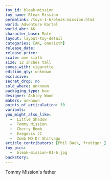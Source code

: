 ```yaml
---
toy_id: bleak-mission
toy_name: Bleak Mission
permalink: /toys-1-6/bleak-mission.html
world: Adventure Kartel
world_abr: AK
character_base: Male
layout: layout-toy-detail
categories: [AK, onesixth]
release_date: 
release_price: 
scale: one sixth
size: 12 inches tall
comes_with: cigarette
edition_qty: unknown
exclusive:
secret_drop: no
sold_where: unknown
packaging_type: box
designer: Ashley Wood
makers: unknown
points_of_articulation: 30
variants: 
you_might_also_like:
  -  Little Shadow
  -  Tommy Mission
  -  Cherry Bomb
  -  Exegesis JC
  -  Zomb MD Dr Shitvago
article_contributors: [Phil Back, frutiger_]
toy_pics:
  -  bleak-mission-01-6.jpg
backstory:
---
```



Tommy Mission's father